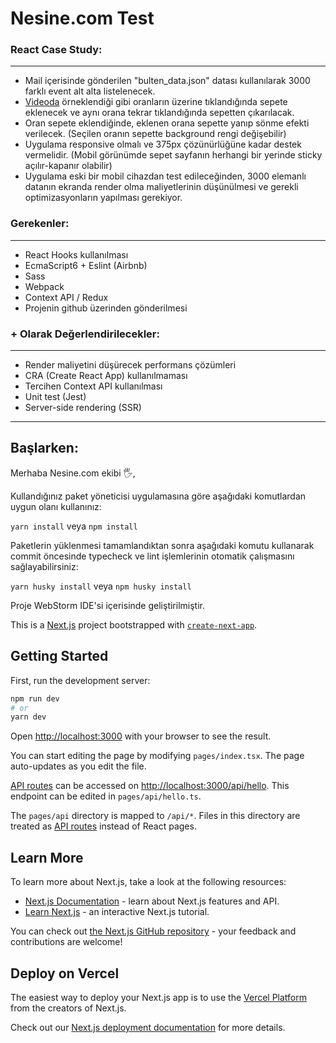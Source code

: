 # Nesine.com Test

### React Case Study:

---

- Mail içerisinde gönderilen "bulten_data.json" datası kullanılarak 3000 farklı event alt alta listelenecek.
- [Videoda](https://streamable.com/oldp4d) örneklendiği gibi oranların üzerine tıklandığında sepete eklenecek ve aynı
  orana tekrar tıklandığında sepetten çıkarılacak.
- Oran sepete eklendiğinde, eklenen orana sepette yanıp sönme efekti verilecek. (Seçilen oranın sepette background rengi
  değişebilir)
- Uygulama responsive olmalı ve 375px çözünürlüğüne kadar destek vermelidir. (Mobil görünümde sepet sayfanın herhangi
  bir yerinde sticky açılır-kapanır olabilir)
- Uygulama eski bir mobil cihazdan test edileceğinden, 3000 elemanlı datanın ekranda render olma maliyetlerinin
  düşünülmesi ve gerekli optimizasyonların yapılması gerekiyor.

### Gerekenler:

---

- React Hooks kullanılması
- EcmaScript6 + Eslint (Airbnb)
- Sass
- Webpack
- Context API / Redux
- Projenin github üzerinden gönderilmesi

### + Olarak Değerlendirilecekler:

---

- Render maliyetini düşürecek performans çözümleri
- CRA (Create React App) kullanılmaması
- Tercihen Context API kullanılması
- Unit test (Jest)
- Server-side rendering (SSR)

---

## Başlarken:

Merhaba Nesine.com ekibi 🖐,

Kullandığınız paket yöneticisi uygulamasına göre aşağıdaki komutlardan uygun olanı kullanınız:

`yarn install` veya `npm install`

Paketlerin yüklenmesi tamamlandıktan sonra aşağıdaki komutu kullanarak commit öncesinde typecheck ve lint işlemlerinin
otomatik çalışmasını sağlayabilirsiniz:

`yarn husky install` veya `npm husky install`

Proje WebStorm IDE'si içerisinde geliştirilmiştir.

This is a [Next.js](https://nextjs.org/) project bootstrapped
with [`create-next-app`](https://github.com/vercel/next.js/tree/canary/packages/create-next-app).

## Getting Started

First, run the development server:

```bash
npm run dev
# or
yarn dev
```

Open [http://localhost:3000](http://localhost:3000) with your browser to see the result.

You can start editing the page by modifying `pages/index.tsx`. The page auto-updates as you edit the file.

[API routes](https://nextjs.org/docs/api-routes/introduction) can be accessed on [http://localhost:3000/api/hello](http://localhost:3000/api/hello). This endpoint can be edited in `pages/api/hello.ts`.

The `pages/api` directory is mapped to `/api/*`. Files in this directory are treated as [API routes](https://nextjs.org/docs/api-routes/introduction) instead of React pages.

## Learn More

To learn more about Next.js, take a look at the following resources:

- [Next.js Documentation](https://nextjs.org/docs) - learn about Next.js features and API.
- [Learn Next.js](https://nextjs.org/learn) - an interactive Next.js tutorial.

You can check out [the Next.js GitHub repository](https://github.com/vercel/next.js/) - your feedback and contributions are welcome!

## Deploy on Vercel

The easiest way to deploy your Next.js app is to use the [Vercel Platform](https://vercel.com/new?utm_medium=default-template&filter=next.js&utm_source=create-next-app&utm_campaign=create-next-app-readme) from the creators of Next.js.

Check out our [Next.js deployment documentation](https://nextjs.org/docs/deployment) for more details.
